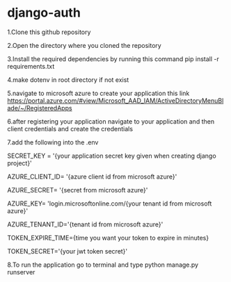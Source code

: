 # django-auth

1.Clone this github repository

2.Open the directory where you cloned the repository

3.Install the required dependencies by running this command pip install -r requirements.txt

4.make dotenv in root directory if not exist

5.navigate to microsoft azure to create your application this link https://portal.azure.com/#view/Microsoft_AAD_IAM/ActiveDirectoryMenuBlade/~/RegisteredApps

6.after registering your application navigate to your application and then client credentials  and create the credentials

7.add the following into the .env 

SECRET_KEY = '{your application secret key given when creating django project}'

AZURE_CLIENT_ID= '{azure client id from microsoft azure}'

AZURE_SECRET= '{secret from microsoft azure}'

AZURE_KEY= 'login.microsoftonline.com/{your tenant id from microsoft azure}'

AZURE_TENANT_ID='{tenant id from microsoft azure}'

TOKEN_EXPIRE_TIME={time you want your token to expire in minutes}

TOKEN_SECRET='{your jwt token secret}'

8.To run the application go to terminal and type python manage.py runserver





